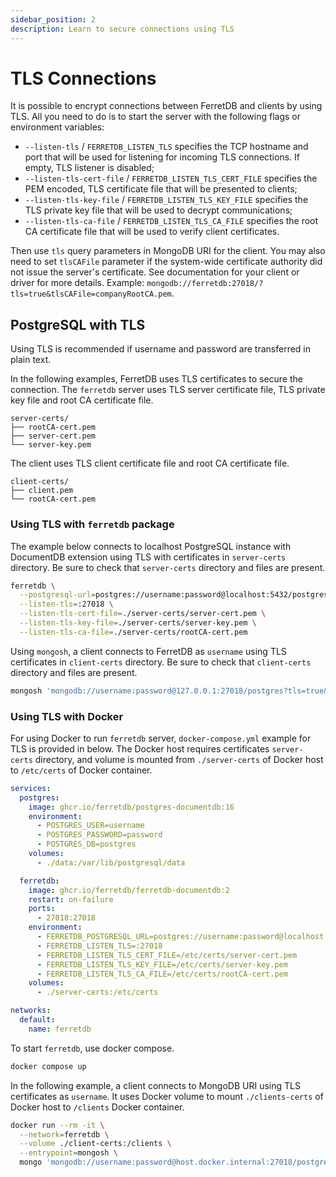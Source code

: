 ```yaml
---
sidebar_position: 2
description: Learn to secure connections using TLS
---
```


# TLS Connections

It is possible to encrypt connections between FerretDB and clients by using TLS.
All you need to do is to start the server with the following flags or environment variables:

- `--listen-tls` / `FERRETDB_LISTEN_TLS` specifies the TCP hostname and port
  that will be used for listening for incoming TLS connections.
  If empty, TLS listener is disabled;
- `--listen-tls-cert-file` / `FERRETDB_LISTEN_TLS_CERT_FILE` specifies the PEM encoded, TLS certificate file
  that will be presented to clients;
- `--listen-tls-key-file` / `FERRETDB_LISTEN_TLS_KEY_FILE` specifies the TLS private key file
  that will be used to decrypt communications;
- `--listen-tls-ca-file` / `FERRETDB_LISTEN_TLS_CA_FILE` specifies the root CA certificate file
  that will be used to verify client certificates.

Then use `tls` query parameters in MongoDB URI for the client.
You may also need to set `tlsCAFile` parameter if the system-wide certificate authority did not issue the server's certificate.
See documentation for your client or driver for more details.
Example: `mongodb://ferretdb:27018/?tls=true&tlsCAFile=companyRootCA.pem`.

## PostgreSQL with TLS

Using TLS is recommended if username and password are transferred in plain text.

In the following examples, FerretDB uses TLS certificates to secure the connection.
The `ferretdb` server uses TLS server certificate file, TLS private key file and root CA certificate file.

```text
server-certs/
├── rootCA-cert.pem
├── server-cert.pem
└── server-key.pem
```

The client uses TLS client certificate file and root CA certificate file.

```text
client-certs/
├── client.pem
└── rootCA-cert.pem
```

### Using TLS with `ferretdb` package

The example below connects to localhost PostgreSQL instance with DocumentDB extension using TLS with certificates in `server-certs` directory.
Be sure to check that `server-certs` directory and files are present.

```sh
ferretdb \
  --postgresql-url=postgres://username:password@localhost:5432/postgres \
  --listen-tls=:27018 \
  --listen-tls-cert-file=./server-certs/server-cert.pem \
  --listen-tls-key-file=./server-certs/server-key.pem \
  --listen-tls-ca-file=./server-certs/rootCA-cert.pem
```

Using `mongosh`, a client connects to FerretDB as `username` using TLS certificates in `client-certs` directory.
Be sure to check that `client-certs` directory and files are present.

```sh
mongosh 'mongodb://username:password@127.0.0.1:27018/postgres?tls=true&tlsCertificateKeyFile=./client-certs/client.pem&tlsCaFile=./client-certs/rootCA-cert.pem'
```

### Using TLS with Docker

For using Docker to run `ferretdb` server, `docker-compose.yml` example for TLS is provided in below.
The Docker host requires certificates `server-certs` directory,
and volume is mounted from `./server-certs` of Docker host to `/etc/certs` of Docker container.

```yaml
services:
  postgres:
    image: ghcr.io/ferretdb/postgres-documentdb:16
    environment:
      - POSTGRES_USER=username
      - POSTGRES_PASSWORD=password
      - POSTGRES_DB=postgres
    volumes:
      - ./data:/var/lib/postgresql/data

  ferretdb:
    image: ghcr.io/ferretdb/ferretdb-documentdb:2
    restart: on-failure
    ports:
      - 27018:27018
    environment:
      - FERRETDB_POSTGRESQL_URL=postgres://username:password@localhost:5432/postgres
      - FERRETDB_LISTEN_TLS=:27018
      - FERRETDB_LISTEN_TLS_CERT_FILE=/etc/certs/server-cert.pem
      - FERRETDB_LISTEN_TLS_KEY_FILE=/etc/certs/server-key.pem
      - FERRETDB_LISTEN_TLS_CA_FILE=/etc/certs/rootCA-cert.pem
    volumes:
      - ./server-certs:/etc/certs

networks:
  default:
    name: ferretdb
```

To start `ferretdb`, use docker compose.

```sh
docker compose up
```

In the following example, a client connects to MongoDB URI using TLS certificates as `username`.
It uses Docker volume to mount `./clients-certs` of Docker host to `/clients` Docker container.

```sh
docker run --rm -it \
  --network=ferretdb \
  --volume ./client-certs:/clients \
  --entrypoint=mongosh \
  mongo 'mongodb://username:password@host.docker.internal:27018/postgres?tls=true&tlsCertificateKeyFile=/clients/client.pem&tlsCaFile=/clients/rootCA-cert.pem'
```
